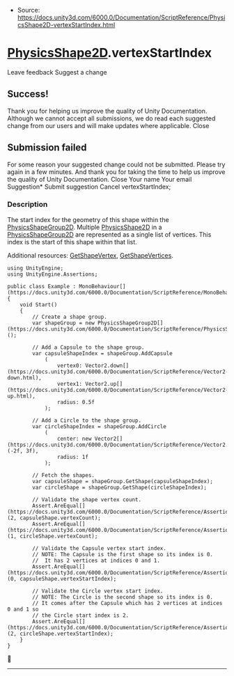* Source: https://docs.unity3d.com/6000.0/Documentation/ScriptReference/PhysicsShape2D-vertexStartIndex.html

#  [PhysicsShape2D](https://docs.unity3d.com/6000.0/Documentation/ScriptReference/PhysicsShape2D.html).vertexStartIndex
Leave feedback
Suggest a change
## Success!
Thank you for helping us improve the quality of Unity Documentation. Although we cannot accept all submissions, we do read each suggested change from our users and will make updates where applicable.
Close
## Submission failed
For some reason your suggested change could not be submitted. Please <a>try again</a> in a few minutes. And thank you for taking the time to help us improve the quality of Unity Documentation.
Close
Your name Your email Suggestion* Submit suggestion
Cancel
vertexStartIndex; 
### Description
The start index for the geometry of this shape within the [PhysicsShapeGroup2D](https://docs.unity3d.com/6000.0/Documentation/ScriptReference/PhysicsShapeGroup2D.html).
Multiple [PhysicsShape2D](https://docs.unity3d.com/6000.0/Documentation/ScriptReference/PhysicsShape2D.html) in a [PhysicsShapeGroup2D](https://docs.unity3d.com/6000.0/Documentation/ScriptReference/PhysicsShapeGroup2D.html) are represented as a single list of vertices. This index is the start of this shape within that list.  
  
Additional resources: [GetShapeVertex](https://docs.unity3d.com/6000.0/Documentation/ScriptReference/PhysicsShapeGroup2D.GetShapeVertex.html), [GetShapeVertices](https://docs.unity3d.com/6000.0/Documentation/ScriptReference/PhysicsShapeGroup2D.GetShapeVertices.html).
```
using UnityEngine;
using UnityEngine.Assertions;  
  
public class Example : MonoBehaviour[](https://docs.unity3d.com/6000.0/Documentation/ScriptReference/MonoBehaviour.html)
{
    void Start()
    {
        // Create a shape group.
        var shapeGroup = new PhysicsShapeGroup2D[](https://docs.unity3d.com/6000.0/Documentation/ScriptReference/PhysicsShapeGroup2D.html)();  
  
        // Add a Capsule to the shape group.
        var capsuleShapeIndex = shapeGroup.AddCapsule
            (
                vertex0: Vector2.down[](https://docs.unity3d.com/6000.0/Documentation/ScriptReference/Vector2-down.html),
                vertex1: Vector2.up[](https://docs.unity3d.com/6000.0/Documentation/ScriptReference/Vector2-up.html),
                radius: 0.5f
            );  
  
        // Add a Circle to the shape group.
        var circleShapeIndex = shapeGroup.AddCircle
            (
                center: new Vector2[](https://docs.unity3d.com/6000.0/Documentation/ScriptReference/Vector2.html)(-2f, 3f),
                radius: 1f
            );  
  
        // Fetch the shapes.
        var capsuleShape = shapeGroup.GetShape(capsuleShapeIndex);
        var circleShape = shapeGroup.GetShape(circleShapeIndex);  
  
        // Validate the shape vertex count.
        Assert.AreEqual[](https://docs.unity3d.com/6000.0/Documentation/ScriptReference/Assertions.Assert.AreEqual.html)(2, capsuleShape.vertexCount);
        Assert.AreEqual[](https://docs.unity3d.com/6000.0/Documentation/ScriptReference/Assertions.Assert.AreEqual.html)(1, circleShape.vertexCount);  
  
        // Validate the Capsule vertex start index.
        // NOTE: The Capsule is the first shape so its index is 0.
        //  It has 2 vertices at indices 0 and 1.
        Assert.AreEqual[](https://docs.unity3d.com/6000.0/Documentation/ScriptReference/Assertions.Assert.AreEqual.html)(0, capsuleShape.vertexStartIndex);  
  
        // Validate the Circle vertex start index.
        // NOTE: The Circle is the second shape so its index is 0.
        // It comes after the Capsule which has 2 vertices at indices 0 and 1 so
        // the Circle start index is 2.
        Assert.AreEqual[](https://docs.unity3d.com/6000.0/Documentation/ScriptReference/Assertions.Assert.AreEqual.html)(2, circleShape.vertexStartIndex);
    }
}

```

* * *
